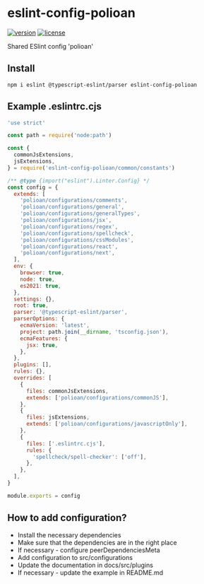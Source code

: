 # eslint-config-polioan

[![version](https://img.shields.io/npm/v/eslint-config-polioan)](https://www.npmjs.com/package/eslint-config-polioan)
[![license](https://img.shields.io/github/license/polioan/eslint-config-polioan)](https://opensource.org/licenses/MIT)

Shared ESlint config 'polioan'

## Install

```shell
npm i eslint @typescript-eslint/parser eslint-config-polioan
```

## Example .eslintrc.cjs

```js
'use strict'

const path = require('node:path')

const {
  commonJsExtensions,
  jsExtensions,
} = require('eslint-config-polioan/common/constants')

/** @type {import("eslint").Linter.Config} */
const config = {
  extends: [
    'polioan/configurations/comments',
    'polioan/configurations/general',
    'polioan/configurations/generalTypes',
    'polioan/configurations/jsx',
    'polioan/configurations/regex',
    'polioan/configurations/spellcheck',
    'polioan/configurations/cssModules',
    'polioan/configurations/react',
    'polioan/configurations/next',
  ],
  env: {
    browser: true,
    node: true,
    es2021: true,
  },
  settings: {},
  root: true,
  parser: '@typescript-eslint/parser',
  parserOptions: {
    ecmaVersion: 'latest',
    project: path.join(__dirname, 'tsconfig.json'),
    ecmaFeatures: {
      jsx: true,
    },
  },
  plugins: [],
  rules: {},
  overrides: [
    {
      files: commonJsExtensions,
      extends: ['polioan/configurations/commonJS'],
    },
    {
      files: jsExtensions,
      extends: ['polioan/configurations/javascriptOnly'],
    },
    {
      files: ['.eslintrc.cjs'],
      rules: {
        'spellcheck/spell-checker': ['off'],
      },
    },
  ],
}

module.exports = config
```

## How to add configuration?

- Install the necessary dependencies
- Make sure that the dependencies are in the right place
- If necessary - configure peerDependenciesMeta
- Add configuration to src/configurations
- Update the documentation in docs/src/plugins
- If necessary - update the example in README.md
